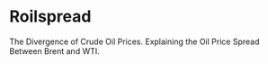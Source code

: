 # Roilspread
The Divergence of Crude Oil Prices. Explaining the Oil Price Spread Between Brent and WTI.
